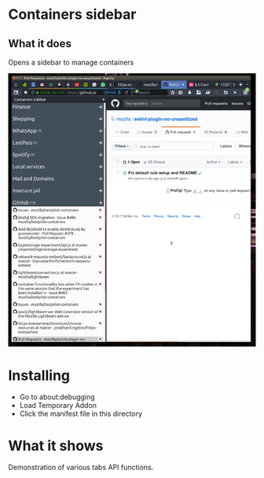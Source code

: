 # Containers sidebar

## What it does

Opens a sidebar to manage containers

![Sidebar managing containers](preview.png)

# Installing

- Go to about:debugging
- Load Temporary Addon
- Click the manifest file in this directory

# What it shows

Demonstration of various tabs API functions.
